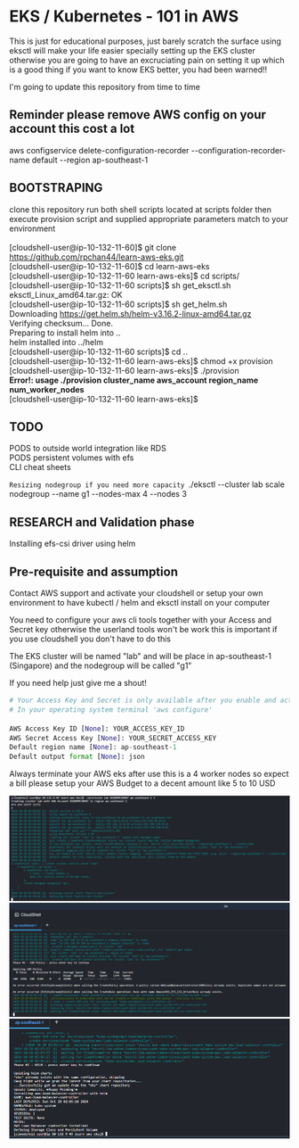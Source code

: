 # EKS / Kubernetes - 101 in AWS

This is just for educational purposes, just barely scratch the surface using eksctl will make your life easier specially setting up the EKS cluster otherwise
you are going to have an excruciating pain on setting it up which is a good thing if you want to know EKS better, you had been warned!!

I'm going to update this repository from time to time

## Reminder please remove AWS config on your account this cost a lot 
aws configservice delete-configuration-recorder --configuration-recorder-name default --region ap-southeast-1

## BOOTSTRAPING

clone this repository run both shell scripts located at scripts folder then execute provision script and supplied appropriate parameters match to your environment</br></br>
[cloudshell-user@ip-10-132-11-60]$ git clone https://github.com/rpchan44/learn-aws-eks.git </br>
[cloudshell-user@ip-10-132-11-60]$ cd learn-aws-eks </br>
[cloudshell-user@ip-10-132-11-60 learn-aws-eks]$ cd scripts/</br>
[cloudshell-user@ip-10-132-11-60 scripts]$ sh get_eksctl.sh </br>
eksctl_Linux_amd64.tar.gz: OK </br>
[cloudshell-user@ip-10-132-11-60 scripts]$ sh get_helm.sh </br>
Downloading https://get.helm.sh/helm-v3.16.2-linux-amd64.tar.gz </br>
Verifying checksum... Done.</br>
Preparing to install helm into ..</br>
helm installed into ../helm </br>
[cloudshell-user@ip-10-132-11-60 scripts]$ cd .. </br>
[cloudshell-user@ip-10-132-11-60 learn-aws-eks]$ chmod +x provision </br>
[cloudshell-user@ip-10-132-11-60 learn-aws-eks]$ ./provision </br>
<b>Error!: usage ./provision cluster_name aws_account region_name num_worker_nodes</b></br>
[cloudshell-user@ip-10-132-11-60 learn-aws-eks]$

## TODO

PODS to outside world integration like RDS </br>
PODS persistent volumes with efs </br>
CLI cheat sheets

`Resizing nodegroup if you need more capacity
`./eksctl --cluster lab scale nodegroup --name g1 --nodes-max 4 --nodes 3

## RESEARCH and Validation phase
Installing efs-csi driver using helm</br>

## Pre-requisite and assumption

Contact AWS support and activate your cloudshell or setup your own environment to have kubectl / helm and eksctl install on your computer

You need to configure your aws cli tools together with your Access and Secret key otherwise the userland tools won't be work this is important if you use cloudshell you don't have to do this

The EKS cluster will be named "lab" and will be place in ap-southeast-1 (Singapore) and the nodegroup will be called "g1"

If you need help just give me a shout!

```python
# Your Access Key and Secret is only available after you enable and activate your account in AWS, it takes 24 hours so be patient
# In your operating system terminal 'aws configure'

AWS Access Key ID [None]: YOUR_ACCESS_KEY_ID
AWS Secret Access Key [None]: YOUR_SECRET_ACCESS_KEY
Default region name [None]: ap-southeast-1
Default output format [None]: json

```
Always terminate your AWS eks after use this is a 4 worker nodes so expect a bill please setup your AWS Budget to a decent amount like 5 to 10 USD

![Screenshot 1](https://github.com/rpchan44/learn-aws-eks/blob/master/images/1.png)
![Screenshot 2](https://github.com/rpchan44/learn-aws-eks/blob/master/images/2.PNG)
![Screenshot 3](https://github.com/rpchan44/learn-aws-eks/blob/master/images/3.PNG)
